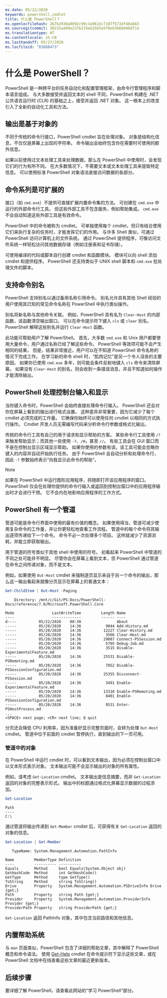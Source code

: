 ```yaml
---
ms.date: 05/22/2020
keywords: powershell,cmdlet
title: 什么是 PowerShell？
ms.openlocfilehash: 267b2938a0892c99c3a961bc7107f573df40a683
ms.sourcegitcommit: 38215ad49e237b219e62bb5a5f0eb3b6b048df1e
ms.translationtype: HT
ms.contentlocale: zh-CN
ms.lasthandoff: 05/27/2020
ms.locfileid: "83868473"
---
```

# <a name="what-is-powershell"></a>什么是 PowerShell？

PowerShell 是一种跨平台的任务自动化和配置管理框架，由命令行管理程序和脚本语言组成。 与大多数接受并返回文本的 shell 不同，PowerShell 构建在 .NET 公共语言运行时 (CLR) 的基础之上，接受并返回 .NET 对象。 这一根本上的改变引入了全新的自动化工具和方法。

<!-- removing images until we can get replacements
:::row:::
   :::column span="":::
      Windows
      [![PowerShell on Windows](media/overview/windows-desktop-660.gif)](media/overview/windows-desktop.gif#lightbox)
      [Install on Windows](install/installing-powershell-core-on-windows.md)
   :::column-end:::
   :::column span="":::
      Linux
      [![PowerShell on Linux](media/overview/linux-desktop-660.gif)](media/overview/linux-desktop.gif#lightbox)
      [Install on Linux](install/installing-powershell-core-on-linux.md)
   :::column-end:::
   :::column span="":::
      macOS
      [![PowerShell on macOS](media/overview/macos-desktop-660.gif)](media/overview/macos-desktop.gif#lightbox)
      [Install on macOS](install/installing-powershell-core-on-macos.md)
   :::column-end:::
:::row-end:::
-->

## <a name="output-is-object-based"></a>输出是基于对象的

不同于传统的命令行接口，PowerShell cmdlet 旨在处理对象。
对象是结构化信息，不仅仅是屏幕上出现的字符串。 命令输出会始终包含你在需要时可使用的额外信息。

如果以前使用过文本处理工具来处理数据，那么在 PowerShell 中使用时，会发现它们的行为有所不同。 在大多数情况下，不需要文本或文本处理工具来提取特定信息。 可以使用标准 PowerShell 对象语法直接访问数据的各部分。

## <a name="the-command-family-is-extensible"></a>命令系列是可扩展的

接口（如 `cmd.exe`）不提供可直接扩展内置命令集的方法。 可创建在 `cmd.exe` 中运行的外部命令行工具。 但这些外部工具不包含服务，例如帮助集成。 `cmd.exe` 不会自动知道这些外部工具是有效命令。

PowerShell 中的命令被称为 cmdlet。 可单独使用每个 cmdlet，但只有结合使用它们来执行复杂的任务时，才能发挥它们的作用。 与许多 Shell 类似，可通过 PowerShell 访问计算机上的文件系统。 通过 PowerShell 提供程序，可像访问文件系统一样轻松访问其他数据存储（例如注册表和证书存储）。

可使用编译的代码或脚本自行创建 cmdlet 和函数模块。 模块可以向 shell 添加 cmdlet 和提供程序。 PowerShell 还支持类似于 UNIX shell 脚本和 `cmd.exe` 批处理文件的脚本。

## <a name="support-for-command-aliases"></a>支持命令别名

PowerShell 支持别名以通过备用名称引用命令。 别名允许具有其他 Shell 经验的用户使用其已知的常见命令名称在 PowerShell 中执行类似操作。

别名将新名称与其他命令关联。 例如，PowerShell 具有名为 `Clear-Host` 的内部函数，该函数清空输出窗口。 可以在命令提示符下键入 `cls` 或 `clear` 别名。 PowerShell 解释这些别名并运行 `Clear-Host` 函数。

此功能可帮助用户了解 PowerShell。 首先，大多数 `cmd.exe` 和 Unix 用户都要使用大量命令，用户通过名称已经了解这些命令。 PowerShell 等效项可能不会产生相同的结果。 但是，结果非常接近，用户可以在不知道 PowerShell 命令名称的情况下完成工作。 在学习新的命令 shell 时，“肌肉记忆”是另一个令人沮丧的主要原因。 如果你已使用 `cmd.exe` 多年，则可能会条件反射地键入 `cls` 命令来清除屏幕。 如果没有 `Clear-Host` 的别名，则会收到一条错误消息，并且不知道如何操作才能清除输出。

## <a name="powershell-handles-console-input-and-display"></a>PowerShell 处理控制台输入和显示

当你键入命令时，PowerShell 会始终直接处理命令行输入。 PowerShell 还会对你在屏幕上看到的输出进行格式设置。 这种差异非常重要，因为它减少了每个 cmdlet 必须完成的工作量。 它确保你始终可以使用任何 cmdlet 以相同的方式执行操作。 Cmdlet 开发人员无需编写代码来分析命令行参数或格式化输出。

传统的命令行工具有自己的用于请求和显示帮助的方案。 某些命令行工具使用 `/?` 来触发帮助显示；而其他一些使用 `-?`、`/H`，甚至 `//`。 有些工具会在 GUI 窗口而不是在控制台显示区域显示帮助。 如果你使用的参数有误，该工具可能会忽略你键入的内容并自动开始执行任务。
由于 PowerShell 会自动分析和处理命令行，因此 `-?` 参数始终表示“向我显示此命令的帮助”。

> [!NOTE]
> 如果在 PowerShell 中运行图形应用程序，将随即打开该应用程序的窗口。
> PowerShell 仅会在处理你提供的命令行输入或返回到控制台窗口中的应用程序输出时才会进行干预。 它不会内在地影响应用程序的工作方式。

## <a name="powershell-has-a-pipeline"></a>PowerShell 有一个管道

管道可能是命令行界面中使用的最有价值的概念。 如果使用得当，管道可减少使用复杂命令的工作量，并让你更轻松地查看工作流程。 管道中的每个命令将其输出逐项传递给下一个命令。 命令不必一次处理多个项目。 这样就减少了资源消耗，并能立即获取输出。

用于管道的符号类似于其他 shell 中使用的符号。 初看起来 PowerShell 中管道的不同之处可能并不明显。 尽管你会在屏幕上看到文本，但 PowerShell 通过管道在命令之间传递对象，而不是文本。

例如，如果使用 `Out-Host` cmdlet 来强制逐页显示来自于另一个命令的输出，那么这一输出看起来就像分页显示在屏幕上的普通文本：

```powershell
Get-ChildItem | Out-Host -Paging
```

```Output
    Directory: /mnt/c/Git/PS-Docs/PowerShell-Docs/reference/7.0/Microsoft.PowerShell.Core

Mode                 LastWriteTime         Length Name
----                 -------------         ------ ----
d----          05/22/2020    08:30                About
-----          05/20/2020    14:36           9044 Add-History.md
-----          05/20/2020    14:36          12227 Clear-History.md
-----          05/20/2020    14:36           3566 Clear-Host.md
-----          05/20/2020    14:36          29087 Connect-PSSession.md
-----          05/20/2020    14:36           5705 Debug-Job.md
-----          05/20/2020    14:36           3515 Disable-ExperimentalFeature.md
-----          05/20/2020    14:36          25531 Disable-PSRemoting.md
-----          05/20/2020    14:36           7852 Disable-PSSessionConfiguration.md
-----          05/20/2020    14:36          25355 Disconnect-PSSession.md
-----          05/20/2020    14:36           3491 Enable-ExperimentalFeature.md
-----          05/20/2020    14:36          13310 Enable-PSRemoting.md
-----          05/20/2020    14:36           8401 Enable-PSSessionConfiguration.md
-----          05/20/2020    14:36           9531 Enter-PSHostProcess.md
...
<SPACE> next page; <CR> next line; Q quit
```

分页还会降低 CPU 利用率，因为准备好显示完整页面时，会转为处理 `Out-Host` cmdlet。 管道中位于前面的 cmdlet 暂停执行，直到输出的下一页可用。

### <a name="objects-in-the-pipeline"></a>管道中的对象

在 PowerShell 中运行 cmdlet 时，可以看到文本输出，因为必须在控制台窗口中以文本形式表示对象。 文本输出可能不会显示输出的对象的所有属性。

例如，请考虑 `Get-Location` cmdlet。 文本输出是信息摘要，而非 `Get-Location` 返回的对象的完整表示形式。 输出中的标题通过格式化屏幕显示数据的过程添加。

```powershell
Get-Location
```

```Output
Path
----
C:\
```

通过管道将输出传递到 `Get-Member` cmdlet 后，可获得有关 `Get-Location` 返回的对象的信息。

```powershell
Get-Location | Get-Member
```

```Output
   TypeName: System.Management.Automation.PathInfo

Name         MemberType Definition
----         ---------- ----------
Equals       Method     bool Equals(System.Object obj)
GetHashCode  Method     int GetHashCode()
GetType      Method     type GetType()
ToString     Method     string ToString()
Drive        Property   System.Management.Automation.PSDriveInfo Drive {get;}
Path         Property   string Path {get;}
Provider     Property   System.Management.Automation.ProviderInfo Provider {get;}
ProviderPath Property   string ProviderPath {get;}
```

`Get-Location` 返回 PathInfo 对象，其中包含当前路径和其他信息。

## <a name="built-in-help-system"></a>内置帮助系统

与 `man` 页面类似，PowerShell 包含了详细的帮助文章，其中解释了 PowerShell 概念和命令语法。 使用 [Get-Help][] cmdlet 在命令提示符下显示这些文章，或在 PowerShell 文档中在线查看这些文章的最近更新版本。

## <a name="next-steps"></a>后续步骤

要详细了解 PowerShell，请查看此网站的“学习 PowerShell”部分。

<!-- link references -->

[Get-Help]: /powershell/module/microsoft.powershell.core/Get-Help

